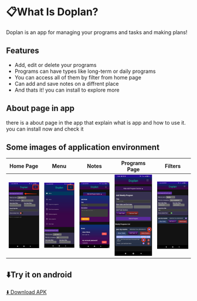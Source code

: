 # 📋What Is Doplan?
Doplan is an app for managing your programs and tasks and making plans!

## Features
- Add, edit or delete your programs
- Programs can have types like long-term or daily programs
- You can access all of them by filter from home page
- Can add and save notes on a diffrent place 
- And thats it! you can install to explore more

## About page in app
there is a about page in the app that explain what is app and how to use it. you can install now and check it

## Some images of application environment
| Home Page | Menu | Notes | Programs Page | Filters |
|:---:|:---:|:---:|:---:|:---:|
| <img src="Doplan/wwwroot/images/1.jpg" width="200"/> | <img src="Doplan/wwwroot/images/1-2.jpg" width="200"/> | <img src="Doplan/wwwroot/images/2.jpg" width="200"/> | <img src="Doplan/wwwroot/images/6.jpg" width="200"/> | <img src="Doplan/wwwroot/images/7.jpg" width="200"/> |


## ⬇️Try it on android
[⬇️ Download APK](https://github.com/MPRogrammer1212/Doplan/releases/download/v1.0.1/Doplan.apk)

